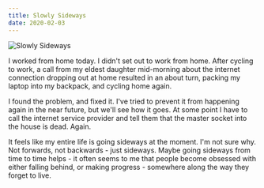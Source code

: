 ```yaml
---
title: Slowly Sideways
date: 2020-02-03
---
```


![Slowly Sideways](https://source.unsplash.com/gp8BLyaTaA0/1600x900)

I worked from home today. I didn't set out to work from home. After cycling to work, a call from my eldest daughter mid-morning about the internet connection dropping out at home resulted in an about turn, packing my laptop into my backpack, and cycling home again.

I found the problem, and fixed it. I've tried to prevent it from happening again in the near future, but we'll see how it goes. At some point I have to call the internet service provider and tell them that the master socket into the house is dead. Again.

It feels like my entire life is going sideways at the moment. I'm not sure why. Not forwards, not backwards - just sideways. Maybe going sideways from time to time helps - it often seems to me that people become obsessed with either falling behind, or making progress - somewhere along the way they forget to live.
